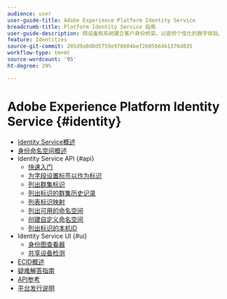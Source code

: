```yaml
---
audience: user
user-guide-title: Adobe Experience Platform Identity Service
breadcrumb-title: Platform Identity Service 指南
user-guide-description: 跨设备和系统建立客户身份桥梁，以提供个性化的数字体验。
feature: Identities
source-git-commit: 205d9a8d0d5759e978604bef2b05664b1376d835
workflow-type: tm+mt
source-wordcount: '95'
ht-degree: 29%

---
```



# Adobe Experience Platform Identity Service {#identity}

- [Identity Service概述](home.md)
- [身份命名空间概述](namespaces.md)
- Identity Service API {#api}
   - [快速入门](api/getting-started.md)
   - [为字段设置标签以作为标识](api/label-identities.md)
   - [列出群集标识](api/list-cluster-identites.md)
   - [列出标识的群集历史记录](api/list-cluster-history.md)
   - [列表标识映射](api/list-identity-mappings.md)
   - [列出可用的命名空间](api/list-namespaces.md)
   - [创建自定义命名空间](api/create-custom-namespace.md)
   - [列出标识的本机ID](api/list-native-id.md)
- Identity Service UI {#ui}
   - [身份图查看器](ui/identity-graph-viewer.md)
   - [共享设备检测](ui/shared-devices.md)
- [ECID概述](ecid.md)
- [疑难解答指南](troubleshooting-guide.md)
- [API参考](https://www.adobe.io/experience-platform-apis/references/identity-service)
- [平台发行说明](https://www.adobe.com/go/platform-release-notes-en)
